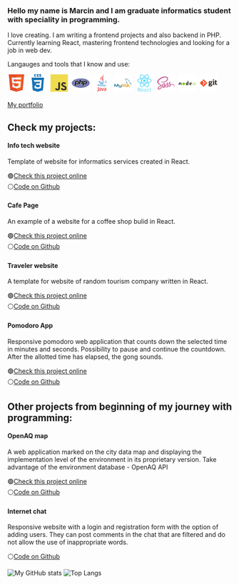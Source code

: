 
### Hello my name is Marcin and I am graduate informatics student with speciality in programming.

I love creating. I am writing a frontend projects and also backend in PHP. Currently learning React, mastering frontend technologies and looking for a job in web dev.
<!--I like listen to music of singers France Gall, Francoise Hardy, Nancy Siantra and Julie London -->
Langauges and tools that I know and use:
<div>
  <img src="https://github.com/devicons/devicon/blob/master/icons/html5/html5-original.svg" title="HTML5" alt="HTML" width="40" height="40"/>&nbsp;
  <img src="https://github.com/devicons/devicon/blob/master/icons/css3/css3-plain-wordmark.svg"  title="CSS3" alt="CSS" width="40" height="40"/>&nbsp;
  <img src="https://github.com/devicons/devicon/blob/master/icons/javascript/javascript-original.svg" title="JavaScript" alt="JavaScript" width="40"height="40"/>&nbsp;
  <img src="https://github.com/devicons/devicon/blob/master/icons/php/php-original.svg" title="PHP" alt="PHP" width="40" height="40"/>&nbsp;
  <img src="https://github.com/devicons/devicon/blob/master/icons/java/java-original-wordmark.svg" title="Java" alt="Java" width="40" height="40"/>&nbsp;
  <img src="https://github.com/devicons/devicon/blob/master/icons/mysql/mysql-original-wordmark.svg" title="MySQL"  alt="MySQL" width="40" height="40"/>&nbsp;
  <img src="https://github.com/devicons/devicon/blob/master/icons/react/react-original-wordmark.svg" title="React" alt="React" width="40" height="40"/>&nbsp;
  <img src="https://github.com/devicons/devicon/blob/master/icons/sass/sass-original.svg" title="SASS" alt="SASS " width="40" height="40"/>&nbsp;
  <img src="https://github.com/devicons/devicon/blob/master/icons/nodejs/nodejs-original-wordmark.svg" title="NodeJS" alt="NodeJS" width="40" height="40"/>&nbsp;
  <img src="https://github.com/devicons/devicon/blob/master/icons/git/git-original-wordmark.svg" title="Git" **alt="Git" width="40" height="40"/>&nbsp;
</div>
<br>
<a href="https://marcin-c-portfolio.vercel.app/">My portfolio</a><br>

## Check my projects: 

<h4>Info tech website </h4>

Template of website for informatics services created in React.

:green_circle:<a href="info-tech-website.vercel.app">Check this project online</a> <br>
:white_circle:<a href="https://github.com/MarcinCzernek/info_tech_website">Code on Github</a>

<h4>Cafe Page</h4>

An example of a website for a coffee shop bulid in React.

:green_circle:<a href="cafe-page.vercel.app/">Check this project online</a> <br>
:white_circle:<a href="https://github.com/MarcinCzernek/cafe_page">Code on Github</a>

<h4>Traveler website</h4>

A template for website of random tourism company written in React.

:green_circle:<a href="traveler-website.vercel.app">Check this project online</a><br>
:white_circle:<a href="https://github.com/MarcinCzernek/traveler_website">Code on Github</a>

<h4>Pomodoro App</h4>

Responsive pomodoro web application that counts down the selected time in minutes and seconds. Possibility to pause and continue the countdown. After the allotted time has elapsed, the gong sounds.

:green_circle:<a href="https://pomodoro-js-ten.vercel.app/">Check this project online</a><br>
:white_circle:<a href="https://github.com/MarcinCzernek/pomodoro_js">Code on Github</a>

## Other projects from beginning of my journey with programming:

<h4>OpenAQ map</h4>

A web application marked on the city data map and displaying the implementation level of the environment in its proprietary version. Take advantage of the environment database - OpenAQ API

:green_circle:<a href="leaflet-javascript-lab3.vercel.app">Check this project online</a> <br>
:white_circle:<a href="https://github.com/MarcinCzernek/Leaflet_javascript_lab3">Code on Github</a>

<h4>Internet chat</h4>

Responsive website with a login and registration form with the option of adding users. They can post comments in the chat that are filtered and do not allow the use of inappropriate words.

<!-- :green_circle:<a href="leaflet-javascript-lab3.vercel.app">Check this project online</a> <br> -->
:white_circle:<a href="https://github.com/MarcinCzernek/PAK-project">Code on Github</a>

<div>
<img alt="My GitHub stats" src="https://github-readme-stats.vercel.app/api?username=MarcinCzernek" />
<img alt="Top Langs" src="https://github-readme-stats.vercel.app/api/top-langs/?username=MarcinCzernek" />
</div>
<!--
**MarcinCzernek/MarcinCzernek** is a ✨ _special_ ✨ repository because its `README.md` (this file) appears on your GitHub profile.

Here are some ideas to get you started:

- 🔭 I’m currently working on ...
- 🌱 I’m currently learning ...
- 👯 I’m looking to collaborate on ...
- 🤔 I’m looking for help with ...
- 💬 Ask me about ...
- 📫 How to reach me: ...
- 😄 Pronouns: ...
- ⚡ Fun fact: ...
-->
